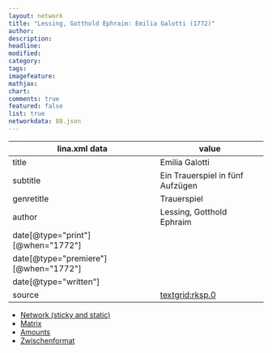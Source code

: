 ```yaml
---
layout: network
title: "Lessing, Gotthold Ephraim: Emilia Galotti (1772)"
author:
description:
headline:
modified:
category:
tags:
imagefeature: 
mathjax: 
chart: 
comments: true
featured: false
list: true
networkdata: 88.json
---
```

lina.xml data  | value
------------- | -------------
title|Emilia Galotti
subtitle|Ein Trauerspiel in fünf Aufzügen
genretitle|Trauerspiel
author|Lessing, Gotthold Ephraim
date[@type="print"][@when="1772"]|
date[@type="premiere"][@when="1772"]|
date[@type="written"]|
source|[textgrid:rksp.0](https://textgridlab.org/1.0/tgcrud-public/rest/textgrid:rksp.0/data)



* [Network (sticky and static)](/network88)
* [Matrix](/matrix88)
* [Amounts](/amounts88)
* [Zwischenformat](/lina88 )
